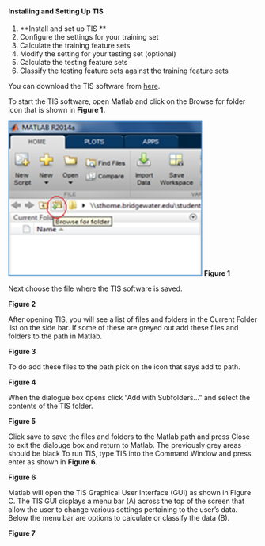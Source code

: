 #### Installing and Setting Up TIS

1. **Install and set up TIS **
2. Configure the settings for your training set 
3. Calculate the training feature sets 
4. Modify the setting for your testing set (optional) 
5. Calculate the testing feature sets 
6. Classify the testing feature sets against the training feature sets 


You can download the TIS software from [here](http://github.com/erimcg/tis).

To start the TIS software, open Matlab and click on the Browse for folder icon that is shown in **Figure 1.** 

![Browse for TIS](images/fig1_click_browse.png)
**Figure 1**

Next choose the file where the TIS software is saved. ![]()

 **Figure 2**

After opening TIS, you will see a list of files and folders in the Current Folder list on the side bar. If some of these are greyed out add these files and folders to the path in Matlab. 
![]()

**Figure 3**

To do add these files to the path pick on the icon that says add to path. 
![]()

**Figure 4**

When the dialogue box opens click “Add with Subfolders…” and select the contents of the TIS folder. ![]()
 
**Figure 5**
 
Click save to save the files and folders to the Matlab path and press Close to exit the dialouge box and return to Matlab. The previously grey areas should be black
To run TIS, type TIS into the Command Window and press enter as shown in **Figure 6.** ![]()

**Figure 6**

Matlab will open the TIS Graphical User Interface (GUI) as shown in Figure C. The TIS GUI displays a menu bar (A) across the top of the screen that allow the user to change various settings pertaining to the user’s data. Below the menu bar are options to calculate or classify the data (B). 
![]() 

**Figure 7**

